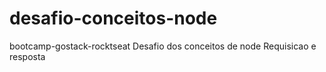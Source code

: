 # desafio-conceitos-node
bootcamp-gostack-rocktseat
Desafio dos conceitos de node
Requisicao e resposta
